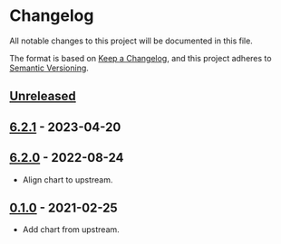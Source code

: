 # Changelog

All notable changes to this project will be documented in this file.

The format is based on [Keep a Changelog](https://keepachangelog.com/en/1.0.0/),
and this project adheres to [Semantic Versioning](https://semver.org/spec/v2.0.0.html).

## [Unreleased]

## [6.2.1] - 2023-04-20

## [6.2.0] - 2022-08-24

- Align chart to upstream.

## [0.1.0] - 2021-02-25

- Add chart from upstream.

[Unreleased]: https://github.com/giantswarm/goldilocks-app/compare/v6.2.1...HEAD
[6.2.1]: https://github.com/giantswarm/goldilocks-app/compare/v6.2.0...v6.2.1
[6.2.0]: https://github.com/giantswarm/goldilocks-app/compare/v0.1.0...v6.2.0
[0.1.0]: https://github.com/giantswarm/goldilocks-app/releases/tag/v0.1.0

